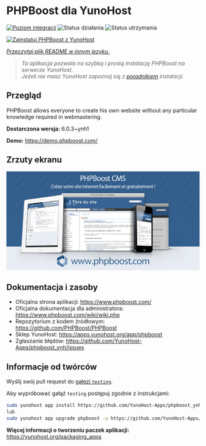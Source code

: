 <!--
To README zostało automatycznie wygenerowane przez <https://github.com/YunoHost/apps/tree/master/tools/readme_generator>
Nie powinno być ono edytowane ręcznie.
-->

# PHPBoost dla YunoHost

[![Poziom integracji](https://apps.yunohost.org/badge/integration/phpboost)](https://ci-apps.yunohost.org/ci/apps/phpboost/)
![Status działania](https://apps.yunohost.org/badge/state/phpboost)
![Status utrzymania](https://apps.yunohost.org/badge/maintained/phpboost)

[![Zainstaluj PHPBoost z YunoHost](https://install-app.yunohost.org/install-with-yunohost.svg)](https://install-app.yunohost.org/?app=phpboost)

*[Przeczytaj plik README w innym języku.](./ALL_README.md)*

> *Ta aplikacja pozwala na szybką i prostą instalację PHPBoost na serwerze YunoHost.*  
> *Jeżeli nie masz YunoHost zapoznaj się z [poradnikiem](https://yunohost.org/install) instalacji.*

## Przegląd

PHPBoost allows everyone to create his own website without any particular knowledge required in webmastering.

**Dostarczona wersja:** 6.0.3~ynh1

**Demo:** <https://demo.phpboost.com/>

## Zrzuty ekranu

![Zrzut ekranu z PHPBoost](./doc/screenshots/screenshot.png)

## Dokumentacja i zasoby

- Oficjalna strona aplikacji: <https://www.phpboost.com/>
- Oficjalna dokumentacja dla administratora: <https://www.phpboost.com/wiki/wiki.php>
- Repozytorium z kodem źródłowym: <https://github.com/PHPBoost/PHPBoost>
- Sklep YunoHost: <https://apps.yunohost.org/app/phpboost>
- Zgłaszanie błędów: <https://github.com/YunoHost-Apps/phpboost_ynh/issues>

## Informacje od twórców

Wyślij swój pull request do [gałęzi `testing`](https://github.com/YunoHost-Apps/phpboost_ynh/tree/testing).

Aby wypróbować gałąź `testing` postępuj zgodnie z instrukcjami:

```bash
sudo yunohost app install https://github.com/YunoHost-Apps/phpboost_ynh/tree/testing --debug
lub
sudo yunohost app upgrade phpboost -u https://github.com/YunoHost-Apps/phpboost_ynh/tree/testing --debug
```

**Więcej informacji o tworzeniu paczek aplikacji:** <https://yunohost.org/packaging_apps>
